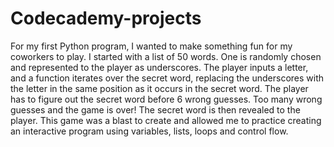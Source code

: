 # Codecademy-projects

For my first Python program, I wanted to make something fun for my coworkers to play. I started with a list of 50 words. One is randomly chosen and represented to the player as underscores. The player inputs a letter, and a function iterates over the secret word, replacing the underscores with the letter in the same position as it occurs in the secret word. The player has to figure out the secret word before 6 wrong guesses. Too many wrong guesses and the game is over! The secret word is then revealed to the player. This game was a blast to create and allowed me to practice creating an interactive program using variables, lists, loops and control flow.
